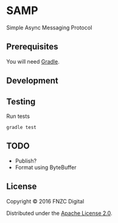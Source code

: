 # SAMP
Simple Async Messaging Protocol

## Prerequisites
You will need [Gradle][1].

[1]: http://gradle.org

## Development

## Testing
Run tests

    gradle test
    
## TODO
- Publish?
- Format using ByteBuffer

## License
Copyright © 2016 FNZC Digital

Distributed under the [Apache License 2.0](http://www.apache.org/licenses/LICENSE-2.0).

